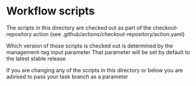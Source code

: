 # Workflow scripts

The scripts in this directory are checked out as part of the checkout-repository action
(see .github/actions/checkout-repository/action.yaml)

Which version of those scripts is checked out is determined by the management-tag input parameter
That parameter will be set by default to the latest stable release

If you are changing any of the scripts in this directory or below you are advised to pass your task branch as a parameter
